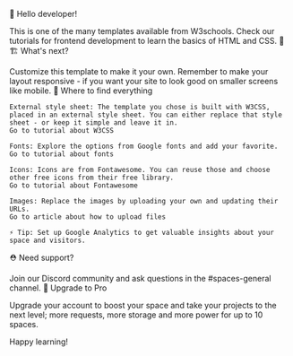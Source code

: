 👋 Hello developer!

This is one of the many templates available from W3schools. Check our tutorials for frontend development to learn the basics of HTML and CSS. 🦄
🏗 What's next?

Customize this template to make it your own. Remember to make your layout responsive - if you want your site to look good on smaller screens like mobile.
🎨 Where to find everything

    External style sheet: The template you chose is built with W3CSS, placed in an external style sheet. You can either replace that style sheet - or keep it simple and leave it in.
    Go to tutorial about W3CSS

    Fonts: Explore the options from Google fonts and add your favorite.
    Go to tutorial about fonts

    Icons: Icons are from Fontawesome. You can reuse those and choose other free icons from their free library.
    Go to tutorial about Fontawesome

    Images: Replace the images by uploading your own and updating their URLs.
    Go to article about how to upload files

    ⚡️ Tip: Set up Google Analytics to get valuable insights about your space and visitors.

⛑ Need support?

Join our Discord community and ask questions in the #spaces-general channel.
🚀 Upgrade to Pro

Upgrade your account to boost your space and take your projects to the next level; more requests, more storage and more power for up to 10 spaces.

Happy learning!
